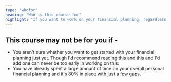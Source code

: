 ```yaml
---
type: "whofor"
heading: "Who is this course for"
highlight: "If you want to work on your financial planning, regardless of your context. Even if it may not be something you can immediately action - the clarity of perspective and thought you build through this will hold you in good stead."
---
```


## This course may not be for you if -

- You aren't sure whether you want to get started with your financial planning just yet. Though I'd recommend reading this and this and I'd add one can never be too early in working on this.
- You have already spent a large amount of time on your overall personal financial planning and it's 80% in place with just a few gaps.
